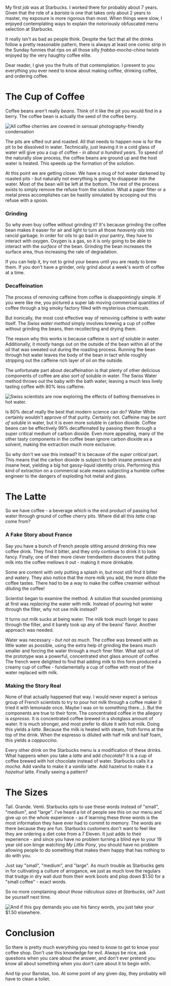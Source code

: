 <!--Coffee-->
<!--I worked at Starbucks for about seven years.  The system is a lot simpler than you would think.  Here is everything you need to know to be a great customer at your local coffee shop.-->
<!--/static/img/thumbs/hipster_barista.jpg-->

My first job was at Starbucks.  I worked there for probably about 7 years.  Given that the role of a *barista* is one that takes only about 2 years to master, my exposure is more rigorous than most.  When things were slow, I enjoyed contemplating ways to explain the notoriously obfuscated menu selection at Starbucks.

It really isn't as bad as people think.  Despite the fact that all the drinks follow a pretty reasonable pattern, there is always at least one comic strip in the Sunday funnies that rips on all those silly *frabba-mocha-china twists* enjoyed by the very haughty coffee elite.

Dear reader, I give you the fruits of that contemplation.  I present to you everything you ever need to know about making coffee, drinking coffee, and ordering coffee.

# The Cup of Coffee

Coffee beans aren't really *beans*.  Think of it like the pit you would find in a berry.  The coffee bean is actually the seed of the coffee berry.

![All coffee cherries are covered in sensual photography-friendly condensation](http://www.fertility-health.com/images/fertility-and-caffeine-coffee-berry.jpg)

The pits are sifted out and roasted.  All that needs to happen now is for the pit to be dissolved in water.  Technically, just leaving it in a cold glass of water will give you a cup of coffee - *in about a hundred years*.  To speed of the naturally slow process, the coffee beans are ground up and the host water is heated.  This speeds up the formation of the solution.

At this point we are getting closer.  We have a mug of hot water darkened by roasted pits - but naturally not everything is going to disappear into the water.  Most of the bean will be left at the bottom.  The rest of the process exists to simply remove the refuse from the solution.  What a paper filter or a metal press accomplishes can be hastily simulated by scooping out this  refuse with a spoon.

### Grinding

So why even buy coffee without grinding it?  It's because grinding the coffee bean makes it easier for air and light to turn all those *heavenly oils* into rancid garbage.  In order for oils to go bad in your pantry, they have to interact with oxygen.  Oxygen is a gas, so it is only going to be able to interact with the *surface* of the bean.  Grinding the bean increases the surface area, thus increasing the rate of degradation.

If you can help it, try not to grind your beans until you are ready to brew them.  If you don't have a grinder, only grind about a week's worth of coffee at a time.

### Decaffeination

The process of removing caffeine from coffee is disappointingly simple.  If you were like me, you pictured a super lab moving commercial quantities of coffee through a big smoky factory filled with mysterious chemicals.

But ironically, the most cost effective way of removing caffeine is with water itself.  The *Swiss water method* simply involves brewing a cup of coffee without grinding the beans, then recollecting and drying them.

The reason why this works is because caffeine is *sort of* soluble in water.  Additionally, it *mostly* hangs out on the outside of the bean within all of the oil that was sweated out during the roasting process.  Running the bean through hot water leaves the body of the bean in tact while roughly stripping out the caffeine rich layer of oil on the outside.

The unfortunate part about decaffeination is that plenty of other delicious components of coffee are also *sort of* soluble in water.  The Swiss Water method throws out the baby with the bath water, leaving a much less lively tasting coffee with 80% less caffeine.

![Swiss scientists are now exploring the effects of bathing themselves in hot water.](http://www.worldatlas.com/webimage/countrys/europe/cheu.gif)

Is 80% decaf really the best that modern science can do?  Walter White certainly wouldn't approve of that purity.  Certainly not.  Caffeine may be *sort of* soluble in water, but it is even more soluble in carbon dioxide.  Coffee beans can be effectively 99% decaffeinated by passing them through a super critical medium of carbon dioxide.  Even more appealing, many of the other tasty components in the coffee bean ignore carbon dioxide as a solvent, making the extraction much more exclusive.

So why don't we use this instead?  It is because of the *super critical* part.  This means that the carbon dioxide is subject to both insane pressure and insane heat, yielding a big hot gassy-liquid identity crisis.  Performing this kind of extraction on a commercial scale means subjecting a humble coffee engineer to the dangers of exploding hot metal and glass.  

# The Latte
So we have coffee - a beverage which is the end product of passing hot water through ground of coffee cherry pits.  Where did all this *latte* crap come from?

### A Fake Story about France

Say you have a bunch of French people sitting around drinking this new coffee drink.  They find it bitter, and they only continue to drink it to look fancy.  Finally, one of their more clever trendsetters discovers that putting milk into the coffee mellows it out - making it more drinkable.

Some are content with only putting a splash in, but most still find it bitter and watery.  They also notice that the more milk you add, the more dilute the coffee tastes.  There had to be a way to make the coffee creamier without diluting the coffee!

Scientist began to examine the method.  A solution that sounded promising at first was *replacing* the water with milk.  Instead of pouring hot water through the filter, why not use milk instead?

It turns out milk sucks at being water.  The milk took much longer to pass through the filter, and it barely took up any of the beans' flavor.  Another approach was needed.

Water was necessary - *but not as much*.  The coffee was brewed with as little water as possible, using the extra help of grinding the beans much smaller and forcing the water through a much finer filter.  What spit out of the prototype was a powerful, concentrated shot glass amount of coffee.  The french were delighted to find that adding milk to this form produced a creamy cup of coffee - fundamentally a cup of coffee with most of the water replaced with milk.

### Making the Story Real

None of that actually happened that way.  I would never expect a serious group of French scientists to try to pour hot milk through a coffee maker (I tried it with lemonade once.  Maybe I was on to something there...).  But the components are true to their form.  The concentrated coffee in the allegory is *espresso*.  It is concentrated coffee brewed in a shotglass amount of water.  It is much stronger, and most prefer to dilute it with hot milk.  Doing this yields a *latte*.  Because the milk is heated with steam, froth forms at the top of the drink.  When the espresso is diluted with half milk and half foam, this yields a *cappuccino*.

Every other drink on the Starbucks menu is a modification of these drinks.  What happens when you take a *latte* and add *chocolate*?  It is a cup of coffee brewed with hot chocolate instead of water.  Starbucks calls it a *mocha*.  Add vanilla to make it a *vanilla* latte.  Add hazelnut to make it a *hazelnut* latte.  Finally seeing a pattern? 

# The Sizes

Tall.  Grande.  Venti.  Starbucks opts to use these words instead of "small", "medium", and "large".  I've heard a lot of people see this on our menu and give up on the whole experience - as if learning these three words is the most information they have ever had to commit to memory.  The words are there because they are fun.  Starbucks customers don't want to feel like they are ordering a diet coke from a 7 Eleven.  It just adds to their experience - and since you have no problem turning a blind eye to your 19 year old son binge watching *My Little Pony*, you should have no problem allowing people to do something that makes them happy that has nothing to do with you.

Just say "small", "medium", and "large".  As much trouble as Starbucks gets in for cultivating a culture of arrogance, we just as much love the regulars that trudge in dry wall dust from their work boots and plop down $1.50 for a "small coffee" - exact words.

So no more complaining about *those ridiculous sizes at Starbucks*, ok?  Just be yourself next time.

![And if this guy demands you use his fancy words, you just take your $1.50 elsewhere.](http://makeameme.org/media/templates/250/hipster_barista.jpg)

# Conclusion

So there is pretty much everything you need to know to get to know your coffee shop.  Don't use this knowledge for evil.  Always be nice, ask questions when you care about the answer, and don't ever pretend you know all about something when you don't care about it to begin with.

And tip your Baristas, too.  At some point of any given day, they probably will have to clean a toilet.
